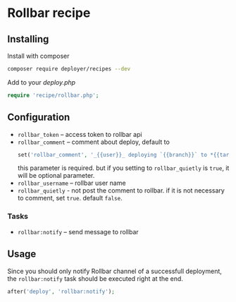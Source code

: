 # Rollbar recipe

## Installing

Install with composer

```bash
composer require deployer/recipes --dev
```

Add to your _deploy.php_

```php
require 'recipe/rollbar.php';
```

## Configuration

- `rollbar_token` – access token to rollbar api
- `rollbar_comment` – comment about deploy, default to 
  ```php
  set('rollbar_comment', '_{{user}}_ deploying `{{branch}}` to *{{target}}*');
  ```
  this parameter is required. but if you setting to `rollbar_quietly` is `true`, it will be optional parameter. 
- `rollbar_username` – rollbar user name  
- `rollbar_quietly` - not post the comment to rollbar. if it is not necessary to comment, set `true`. default `false`. 

### Tasks

- `rollbar:notify` – send message to rollbar

## Usage

Since you should only notify Rollbar channel of a successfull deployment, the `rollbar:notify` task should be executed right at the end.

```php
after('deploy', 'rollbar:notify');
```

